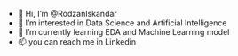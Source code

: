 - 👋 Hi, I’m @RodzanIskandar
- 👀 I’m interested in Data Science and Artificial Intelligence
- 🌱 I’m currently learning EDA and Machine Learning model
- 📫 you can reach me in Linkedin 

<!---
RodzanIskandar/RodzanIskandar is a ✨ special ✨ repository because its `README.md` (this file) appears on your GitHub profile.
You can click the Preview link to take a look at your changes.
--->
